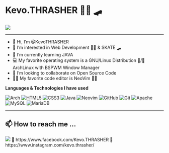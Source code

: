
# Kevo.THRASHER 👨‍💻 🛹
<img src="https://media.tenor.com/images/55c61072bf952cb2b1744c327d193fd1/tenor.gif">

***

- 👋 Hi, I’m @KevoTHRASHER
- 👀 I’m interested in Web Development 👨‍💻 & SKATE 🛹
- 🌱 I’m currently learning JAVA
- 💻 My favorite operating system is a GNU/Linux Distribution 🐃/🐧 ArchLinux with BSPWM Window Manager
- 💞️ I’m looking to collaborate on Open Source Code
- 👨‍💻 My favorite code editor is NeoVim 🧑‍💻

**Languages & Technologies I have used**

![Arch](https://img.shields.io/badge/Arch%20Linux-1793D1?logo=arch-linux&logoColor=fff&style=for-the-badge)
![HTML5](https://img.shields.io/badge/html5-%23E34F26.svg?style=for-the-badge&logo=html5&logoColor=white)
![CSS3](https://img.shields.io/badge/css3-%231572B6.svg?style=for-the-badge&logo=css3&logoColor=white)
![Java](https://img.shields.io/badge/java-%23ED8B00.svg?style=for-the-badge&logo=java&logoColor=white)
![Neovim](https://img.shields.io/badge/NeoVim-%2357A143.svg?&style=for-the-badge&logo=neovim&logoColor=white)
![GitHub](https://img.shields.io/badge/github-%23121011.svg?style=for-the-badge&logo=github&logoColor=white)
![Git](https://img.shields.io/badge/git-%23F05033.svg?style=for-the-badge&logo=git&logoColor=red)
![Apache](https://img.shields.io/badge/apache-%23D42029.svg?style=for-the-badge&logo=apache&logoColor=white)
![MySQL](https://img.shields.io/badge/mysql-%2300f.svg?style=for-the-badge&logo=mysql&logoColor=white)
![MariaDB](https://img.shields.io/badge/MariaDB-003545?style=for-the-badge&logo=mariadb&logoColor=white)

***

## 📫 How to reach me ...
<img src="https://media.tenor.com/images/7a8b9435d0d0beec6d81e21808c402ec/tenor.gif">
👋 https://www.facebook.com/Kevo.THRASHER 👋 https://www.instagram.com/kevo.thrasher/

<!---
KevoTHRASHER/KevoTHRASHER is a ✨ special ✨ repository because its `README.md` (this file) appears on your GitHub profile.
You can click the Preview link to take a look at your changes.
--->

